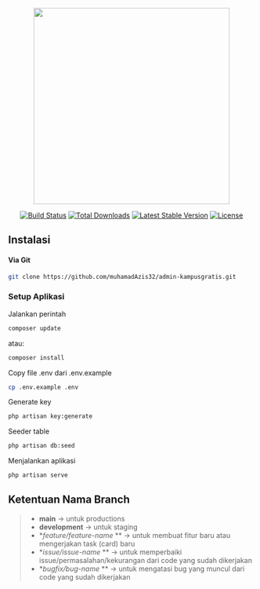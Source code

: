 <p align="center"><a href="https://laravel.com" target="_blank"><img src="https://raw.githubusercontent.com/laravel/art/master/logo-lockup/5%20SVG/2%20CMYK/1%20Full%20Color/laravel-logolockup-cmyk-red.svg" width="400"></a></p>

<p align="center">
<a href="https://travis-ci.org/laravel/framework"><img src="https://travis-ci.org/laravel/framework.svg" alt="Build Status"></a>
<a href="https://packagist.org/packages/laravel/framework"><img src="https://img.shields.io/packagist/dt/laravel/framework" alt="Total Downloads"></a>
<a href="https://packagist.org/packages/laravel/framework"><img src="https://img.shields.io/packagist/v/laravel/framework" alt="Latest Stable Version"></a>
<a href="https://packagist.org/packages/laravel/framework"><img src="https://img.shields.io/packagist/l/laravel/framework" alt="License"></a>
</p>


## Instalasi
#### Via Git
```bash
git clone https://github.com/muhamadAzis32/admin-kampusgratis.git
```

### Setup Aplikasi
Jalankan perintah 
```bash
composer update
```
atau:

```bash
composer install
```

Copy file .env dari .env.example
```bash
cp .env.example .env
```



Generate key
```bash
php artisan key:generate
```
<!--
Migrate database
```bash
php artisan migrate
```
-->

Seeder table 
```bash
php artisan db:seed
```

Menjalankan aplikasi
```bash
php artisan serve
```

## Ketentuan Nama Branch
>- **main** →  untuk productions
>- **development** → untuk staging
>- **feature/feature-name* ** → untuk membuat fitur baru atau mengerjakan task (card) baru 
>- **issue/issue-name* ** → untuk memperbaiki issue/permasalahan/kekurangan dari code yang sudah dikerjakan
>- **bugfix/bug-name* ** → untuk mengatasi bug yang muncul dari code yang sudah dikerjakan
